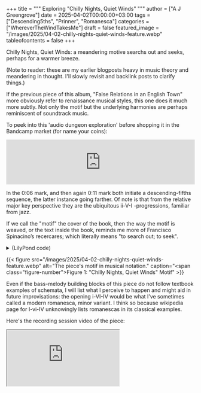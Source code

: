+++
title = """
  Exploring "Chilly Nights, Quiet Winds"
  """
author = ["A J Greengrove"]
date = 2025-04-02T00:00:00+03:00
tags = ["Descending5ths", "Prinner", "Romanesca"]
categories = ["WhereverTheWindTakesMe"]
draft = false
featured_image = "/images/2025/04-02-chilly-nights-quiet-winds-feature.webp"
tableofcontents = false
+++

Chilly Nights, Quiet Winds:
a meandering motive searchs out and seeks,
perhaps for a warmer breeze.

(Note to reader: these are my earlier blogposts heavy in music theory and meandering in thought. I'll slowly revisit and backlink posts to clarify things.)

If the previous piece of this album,
"False Relations in an English Town" more obviously refer
to renaissance musical styles, this one does it much more subtly.
Not only the motif but the underlying harmonies
are perhaps reminiscent of soundtrack music.

To peek into this 'audio dungeon exploration'
before shopping it in the Bandcamp market (for name your coins):
<div class="org-bandcamp-track"> <iframe style="border: 0; width: 100%; height: 120px;" src="https://bandcamp.com/EmbeddedPlayer/album= 3014684465/size=large/bgcol=ffffff/linkcol=2ebd35/tracklist=false/artwork=small/track=1851901797/transparent=true/" seamless><a href="https://ajgreengrove.bandcamp.com/album/ wherever-the-wind-takes-me"> "Wherever The Wind Takes Me" by A J Greengrove</a></iframe>

In the 0:06 mark,
and then again 0:11 mark both initiate a descending-fifths sequence,
the latter instance going farther.
Of note is that from the relative major key perspective
they are the ubiquitous ii-V-I -progressions, familiar from jazz.

If we call the "motif" the cover of the book,
then the way the motif is weaved,
or the text inside the book,
reminds me more of Francisco Spinacino’s recercares;
which literally means "to search out; to seek".

<details>
<summary>(LilyPond code)</summary>
<div class="details">

```lilypond
#(ly:set-option 'resolution 200)
\version "2.24.4"
\language "english"
\pointAndClickOff
\header { tagline = "" }
melody = \relative cs' { cs4 d cs d fs e d cs a b a b fs'1 }
bass = \relative b, { b1~ b g1~ g }
\score {
  <<
    \new Staff { \clef "treble" \melody }
    \new Staff { \clef "bass" \bass }
    \new TabStaff \with {} <<
      \new TabVoice { \melody }
      \new TabVoice { \bass }
    >>
  >>
}
```
</div>
</details>

<a id="figure--fig:04-02-chilly-nights-quiet-winds-feature.webp"></a>

{{< figure src="/images/2025/04-02-chilly-nights-quiet-winds-feature.webp" alt="The piece's motif in musical notation." caption="<span class=\"figure-number\">Figure 1: </span>\"Chilly Nights, Quiet Winds\" Motif" >}}

Even if the bass-melody building blocks of this piece
do not follow textbook examples of schemata,
I will list what I perceive to happen and might aid
in future improvisations:
the opening i-VI-IV would be what I’ve sometimes called
a modern romanesca, minor variant.
I think so because wikipedia page for I-vi-IV
unknowingly lists romanescas in its classical examples.

Here's the recording session video of the piece:
<div class="org-youtube"><iframe src="https://www.youtube.com/embed/8TyT7nQjC4Y" allowfullscreen title="YouTube Video"></iframe></div>
